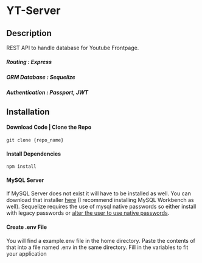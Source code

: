 # YT-Server

## Description
REST API to handle database for Youtube Frontpage.

##### Routing         : Express
##### ORM Database    : Sequelize
##### Authentication  : Passport, JWT

## Installation

#### Download Code | Clone the Repo

```
git clone {repo_name}
```

#### Install Dependencies
```
npm install
```

#### MySQL Server
If MySQL Server does not exist it will have to be installed as well. 
You can download that installer [here](https://dev.mysql.com/downloads/mysql/) (I recommend installing MySQL Workbench as well).
Sequelize requires the use of mysql native passwords so either install with legacy passwords or [alter the user to use native passwords](https://stackoverflow.com/a/50035703).

#### Create .env File
You will find a example.env file in the home directory. Paste the contents of that into a file named .env in the same directory. 
Fill in the variables to fit your application

